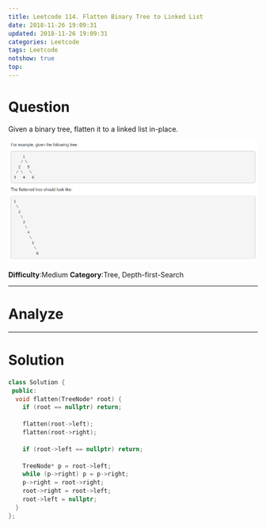 ```yaml
---
title: Leetcode 114. Flatten Binary Tree to Linked List
date: 2018-11-26 19:09:31
updated: 2018-11-26 19:09:31
categories: Leetcode
tags: Leetcode
notshow: true
top:
---
```


# Question

Given a binary tree, flatten it to a linked list in-place.

![](/images/in-post/2018-11-26-Leetcode-114-Flatten-Binary-Tree-To-Linked-List/2018-11-26-18-30-40.png)

**Difficulty**:Medium
**Category**:Tree, Depth-first-Search

<!-- more -->

------------

# Analyze

------------

# Solution

```cpp
class Solution {
 public:
  void flatten(TreeNode* root) {
    if (root == nullptr) return;

    flatten(root->left);
    flatten(root->right);

    if (root->left == nullptr) return;

    TreeNode* p = root->left;
    while (p->right) p = p->right;
    p->right = root->right;
    root->right = root->left;
    root->left = nullptr;
  }
};
```